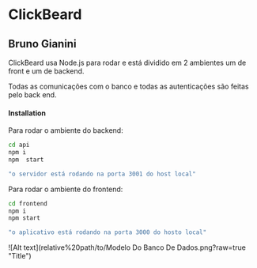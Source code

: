 # ClickBeard
## Bruno Gianini

ClickBeard usa Node.js para rodar e está dividido em 2 ambientes um de front e um de backend.

Todas as comunicações com o banco e todas as autenticações são feitas pelo back end.

#### Installation


Para rodar o ambiente do backend:
```sh
cd api
npm i
npm  start

"o servidor está rodando na porta 3001 do host local"
```

Para rodar o ambiente do frontend:

```sh
cd frontend
npm i
npm start

"o aplicativo está rodando na porta 3000 do hosto local"
```
![Alt text](relative%20path/to/Modelo Do Banco De Dados.png?raw=true "Title")
